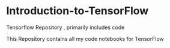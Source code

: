 # Introduction-to-TensorFlow
Tensorflow Repository , primarily includes code


This Repository contains all my code notebooks for TensorFlow
